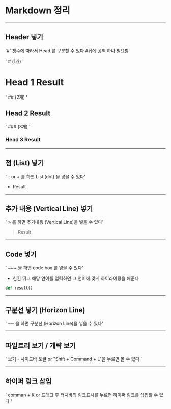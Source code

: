 # Markdown 정리  

---

## Header 넣기

'#' 갯수에 따라서 Head 를 구분할 수 있다
#뒤에 공백 하나 필요함

' # (1개) '


# Head 1 Result

' ## (2개) '

## Head 2 Result

' ### (3개) '

### Head 3 Result

---

## 점 (List) 넣기

' - or + 를 하면 List (dot) 을 넣을 수 있다'

- Result

---

## 추가 내용 (Vertical Line) 넣기

' > 를 하면 추가내용 (Vertical Line)을 넣을 수 있다'

> Result

---

## Code 넣기

' ~~~ 을 하면 code box 를 넣을 수 있다'

* 한칸 뛰고 해당 언어를 입력하면 그 언어에 맞게 하이라이팅을 해준다

~~~ python
def result()

~~~

---

## 구분선 넣기 (Horizon Line)

' --- 을 하면 구분선 (Horizon Line)을 넣을 수 있다'

---

## 파일트리 보기 / 개략 보기

' 보기 - 사이드바 토글 or "Shift + Command + L"을 누르면 볼 수 있다 '

---

## 하이퍼 링크 삽입

' comman + K or 드래그 후 터치바의 링크표시를 누르면 하이퍼 링크를 삽입할 수 있다 '